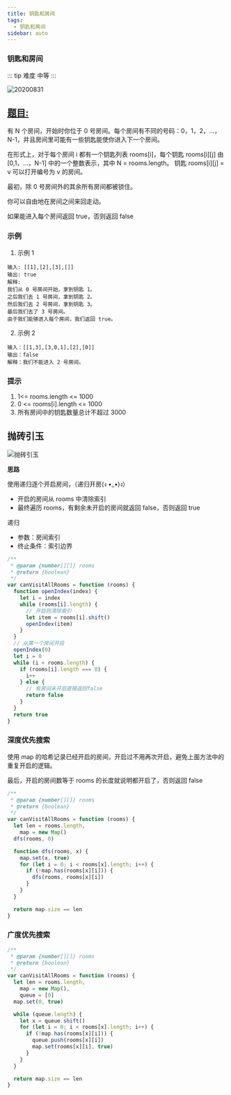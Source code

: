 ```yaml
---
title: 钥匙和房间
tags:
  - 钥匙和房间
sidebar: auto
---
```


### 钥匙和房间

::: tip 难度
中等
:::

![20200831](http://qiniu.gaowenju.com/leecode/banner/20200831.jpg)

## [题目:](https://leetcode-cn.com/problems/keys-and-rooms/)

有 N 个房间，开始时你位于 0 号房间。每个房间有不同的号码：0，1，2，...，N-1，并且房间里可能有一些钥匙能使你进入下一个房间。

在形式上，对于每个房间 i 都有一个钥匙列表 rooms[i]，每个钥匙 rooms[i][j] 由 [0,1，...，N-1] 中的一个整数表示，其中 N = rooms.length。 钥匙 rooms[i][j] = v 可以打开编号为 v 的房间。

最初，除 0 号房间外的其余所有房间都被锁住。

你可以自由地在房间之间来回走动。

如果能进入每个房间返回 true，否则返回 false

### 示例

1. 示例 1

```
输入: [[1],[2],[3],[]]
输出: true
解释:
我们从 0 号房间开始，拿到钥匙 1。
之后我们去 1 号房间，拿到钥匙 2。
然后我们去 2 号房间，拿到钥匙 3。
最后我们去了 3 号房间。
由于我们能够进入每个房间，我们返回 true。
```

2. 示例 2

```
输入：[[1,3],[3,0,1],[2],[0]]
输出：false
解释：我们不能进入 2 号房间。
```

### 提示

1.  1<= rooms.length <= 1000
2.  0 <= rooms[i].length <= 1000
3.  所有房间中的钥匙数量总计不超过 3000

## 抛砖引玉

![抛砖引玉](http://qiniu.gaowenju.com/leecode/20200831.png)

**思路**

使用递归逐个开启房间，（递归开房(ง •\_•)ง）

- 开启的房间从 rooms 中清除索引
- 最终遍历 rooms，有剩余未开启的房间就返回 false，否则返回 true

递归

- 参数：房间索引
- 终止条件：索引边界

```javascript
/**
 * @param {number[][]} rooms
 * @return {boolean}
 */
var canVisitAllRooms = function (rooms) {
  function openIndex(index) {
    let i = index
    while (rooms[i].length) {
      // 开启则清除索引
      let item = rooms[i].shift()
      openIndex(item)
    }
  }
  // 从第一个房间开启
  openIndex(0)
  let i = 0
  while (i < rooms.length) {
    if (rooms[i].length === 0) {
      i++
    } else {
      // 有房间未开启直接返回false
      return false
    }
  }
  return true
}
```

### 深度优先搜索

使用 map 的哈希记录已经开启的房间，开启过不用再次开启，避免上面方法中的重复开启的逻辑。

最后，开启的房间数等于 rooms 的长度就说明都开启了，否则返回 false

```javascript
/**
 * @param {number[][]} rooms
 * @return {boolean}
 */
var canVisitAllRooms = function (rooms) {
  let len = rooms.length,
    map = new Map()
  dfs(rooms, 0)

  function dfs(rooms, x) {
    map.set(x, true)
    for (let i = 0; i < rooms[x].length; i++) {
      if (!map.has(rooms[x][i])) {
        dfs(rooms, rooms[x][i])
      }
    }
  }

  return map.size == len
}
```

### 广度优先搜索

```javascript
/**
 * @param {number[][]} rooms
 * @return {boolean}
 */
var canVisitAllRooms = function (rooms) {
  let len = rooms.length,
    map = new Map(),
    queue = [0]
  map.set(0, true)

  while (queue.length) {
    let x = queue.shift()
    for (let i = 0; i < rooms[x].length; i++) {
      if (!map.has(rooms[x][i])) {
        queue.push(rooms[x][i])
        map.set(rooms[x][i], true)
      }
    }
  }

  return map.size == len
}
```
